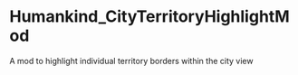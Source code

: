 # Humankind_CityTerritoryHighlightMod
A mod to highlight individual territory borders within the city view
